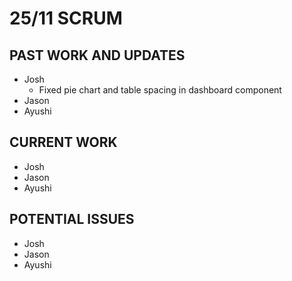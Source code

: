 # 25/11 SCRUM

## PAST WORK AND UPDATES
- Josh
  - Fixed pie chart and table spacing in dashboard component
- Jason
- Ayushi

## CURRENT WORK
- Josh
- Jason
- Ayushi

## POTENTIAL ISSUES
- Josh
- Jason
- Ayushi